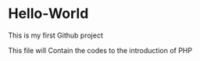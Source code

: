 # Hello-World
This is my first Github project


This file will Contain the codes to the introduction of PHP
